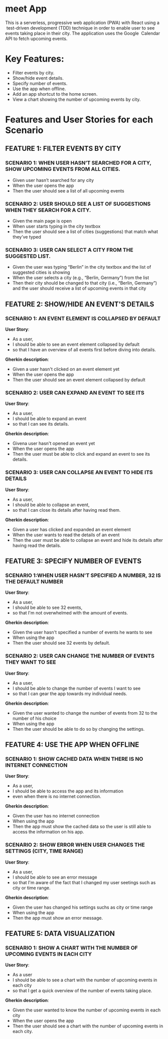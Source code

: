 # meet App

This is a  serverless,   progressive  web  application  (PWA)  with  React  using  a  test-driven  development  (TDD)  technique in order to enable user to see events taking place in their city.  The  application  uses  the  Google  Calendar  API  to  fetch  upcoming  events.  

# Key Features: 

-  Filter  events  by  city.  
-  Show/hide  event  details. 
-  Specify  number  of  events.  
-  Use  the  app  when  offline. 
-  Add  an  app  shortcut  to  the  home  screen.  
-  View  a  chart  showing  the  number  of  upcoming  events  by  city. 

# Features and User Stories for each Scenario

## FEATURE 1: FILTER EVENTS BY CITY

### SCENARIO 1: WHEN USER HASN’T SEARCHED FOR A CITY, SHOW UPCOMING EVENTS FROM ALL CITIES.
-  Given user hasn’t searched for any city
-  When the user opens the app
-  Then the user should see a list of all upcoming events

### SCENARIO 2: USER SHOULD SEE A LIST OF SUGGESTIONS WHEN THEY SEARCH FOR A CITY.
- Given the main page is open
- When user starts typing in the city textbox
- Then the user should see a list of cities (suggestions) that match what they’ve typed

### SCENARIO 3: USER CAN SELECT A CITY FROM THE SUGGESTED LIST.
- Given the user was typing “Berlin” in the city textbox and the list of suggested cities is showing
- When the user selects a city (e.g., “Berlin, Germany”) from the list
- Then their city should be changed to that city (i.e., “Berlin, Germany”) and the user should receive a list of upcoming events in that city

## FEATURE 2: SHOW/HIDE AN EVENT'S DETAILS

### SCENARIO 1: AN EVENT ELEMENT IS COLLAPSED BY DEFAULT

**User Story**:
-  As a user,
-  I should be able to see an event element collapsed by default
-  so that I have an overview of all events first before diving into details.

 **Gherkin description**:

-  Given a user hasn't clicked on an event element yet
-  When the user opens the app
-  Then the user should see an event element collapsed by default

### SCENARIO 2: USER CAN EXPAND AN EVENT TO SEE ITS 

**User Story**:
-  As a user,
-  I should be able to expand an event
-  so that I can see its details. 

 **Gherkin description**:
-  Givena user hasn't opened an event yet
-  When the user opens the app
-  Then the user must be able to click and expand an event to see its details.

### SCENARIO 3: USER CAN COLLAPSE AN EVENT TO HIDE ITS DETAILS

**User Story**:
-  As a user,
-  I should be able to collapse an event,
-  so that I can close its details after having read them.

 **Gherkin description**:
-  Given a user has clicked and expanded an event element
-  When the user wants to read the details of an event
-  Then the user must be able to collapse an event and hide its details after having read the details.

## FEATURE 3: SPECIFY NUMBER OF EVENTS

### SCENARIO 1:WHEN USER HASN'T SPECIFIED A NUMBER, 32 IS THE DEFAULT NUMBER

**User Story**:
-  As a user,
-  I should be able to see 32 events,
-  so that I'm not overwhelmed with the amount of events.

**Gherkin description**:
-  Given the user hasn't specified a number of events he wants to see 
-  When using the app
-  Then the user should see 32 events by default.

### SCENARIO 2: USER CAN CHANGE THE NUMBER OF EVENTS THEY WANT TO SEE

**User Story**:
-  As a user,
-  I should be able to change the number of events I want to see
-  so that I can gear the app towards my individual needs.

**Gherkin description**:
-  Given the user wanted to change the number of events from 32 to the number of his choice
-  When using the app
-  Then the user should be able to do so by changing the settings. 

## FEATURE 4: USE THE APP WHEN OFFLINE

### SCENARIO 1: SHOW CACHED DATA WHEN THERE IS NO INTERNET CONNECTION

**User Story**:
-  As a user,
-  I should be able to access the app and its information 
-  even when there is no internet connection.

 **Gherkin description**:
-  Given the user has no internet connection
-  When using the app
-  Then the app must show the cached data so the user is still able to access the information on his app.

### SCENARIO 2: SHOW ERROR WHEN USER CHANGES THE SETTINGS (CITY, TIME RANGE)

**User Story**:
-  As a user,
-  I should be able to see an error message
-  so that I'm aware of the fact that I changed my user seetings such as city or time range. 

 **Gherkin description**:
-  Given the user has changed his settings suchs as city or time range
-  When using the app
-  Then the app must show an error message.

## FEATURE 5: DATA VISUALIZATION

### SCENARIO 1: SHOW A CHART WITH THE NUMBER OF UPCOMING EVENTS IN EACH CITY

**User Story**:
-  As a user
-  I should be able to see a chart with the number of upcoming events in each city
-  so that I get a quick overview of the number of events taking place.

**Gherkin description**:
-  Given the user wanted to know the number of upcoming events in each city
-  When the user opens the app
-  Then the user should see a chart with the number of upcoming events in each city.





